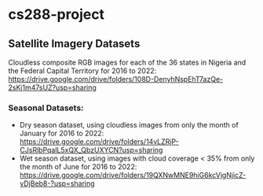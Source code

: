# cs288-project

## Satellite Imagery Datasets

Cloudless composite RGB images for each of the 36 states in Nigeria and the Federal Capital Territory for 2016 to 2022: https://drive.google.com/drive/folders/108D-DenyhNspEhT7azQe-2sKj1m47sUZ?usp=sharing

### Seasonal Datasets:

- Dry season dataset, using cloudless images from only the month of January for 2016 to 2022: https://drive.google.com/drive/folders/14vLZRjP-CJsRlbPqalL5xQX_QbzUXYCN?usp=sharing
- Wet season dataset, using images with cloud coverage < 35% from only the month of June for 2016 to 2022: https://drive.google.com/drive/folders/19QXNwMNE9hiG6kcVjgNjicZ-yDjBeb8-?usp=sharing
